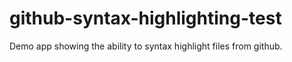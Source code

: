 github-syntax-highlighting-test
===============================

Demo app showing the ability to syntax highlight files from github.